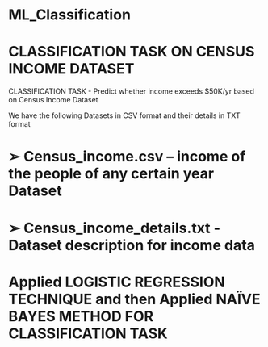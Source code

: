 # ML_Classification

# CLASSIFICATION TASK ON CENSUS INCOME DATASET

CLASSIFICATION TASK - Predict whether income exceeds $50K/yr based on Census Income Dataset

We have the following Datasets in CSV format and their details in TXT format
# ➢ Census_income.csv – income of the people of any certain year Dataset
# ➢ Census_income_details.txt - Dataset description for income data

# Applied LOGISTIC REGRESSION TECHNIQUE and then Applied NAÏVE BAYES METHOD FOR CLASSIFICATION TASK



